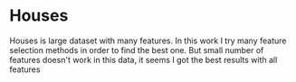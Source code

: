# Houses

Houses is large dataset with many features. In this work I try many feature selection methods in order to find the best one. But small number of features doesn't work in this data, it seems I got the best results with all features
